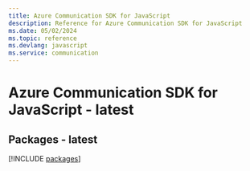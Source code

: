 ```yaml
---
title: Azure Communication SDK for JavaScript
description: Reference for Azure Communication SDK for JavaScript
ms.date: 05/02/2024
ms.topic: reference
ms.devlang: javascript
ms.service: communication
---
```

# Azure Communication SDK for JavaScript - latest
## Packages - latest
[!INCLUDE [packages](communication-index.md)]